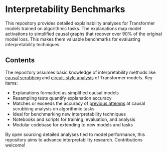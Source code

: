 # Interpretability Benchmarks  

This repository provides detailed explainability analyses for Transformer models trained on algorithmic tasks. The explanations map model activations to simplified causal graphs that recover over 90% of the original model loss. This makes them valuable benchmarks for evaluating interpretability techniques.  

## Contents  

The repository assumes basic knowledge of interpretability methods like [causal scrubbing](https://www.alignmentforum.org/posts/JvZhhzycHu2Yd57RN/causal-scrubbing-a-method-for-rigorously-testing) and [circuit-style analysis](https://arxiv.org/abs/2211.00593) of Transformer models. Key items:

* Explanations formatted as simplified causal models
* Resampling tests quantify explanation accuracy  
* Matches or exceeds the accuracy of [previous attemps](https://www.alignmentforum.org/posts/kjudfaQazMmC74SbF/causal-scrubbing-results-on-a-paren-balance-checker) at causal scrubbing analysis on algorithmic tasks
* Ideal for benchmarking new interpretability techniques
* Notebooks and scripts for training, evaluation, and analysis
* Modular codebase for extending to new models and tasks

By open sourcing detailed analyses tied to model performance, this repository aims to advance interpretability research. Contributions welcome!
